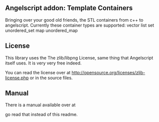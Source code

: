 Angelscript addon: Template Containers
----------

Bringing over your good old friends, the STL containers from c++ to angelscript.
Currently these container types are supported:
	vector
	list
	set
	unordered_set
	map
	unordered_map



License
----------

This library uses the The zlib/libpng License, same thing that Angelscript itself uses.
It is very very free indeed.

You can read the license over at
http://opensource.org/licenses/zlib-license.php
or in the source files.



Manual
----------

There is a manual available over at

go read that instead of this readme.